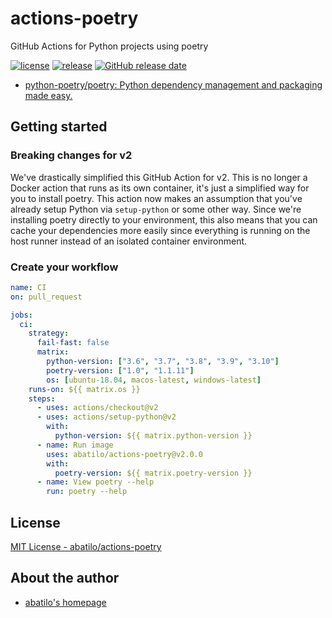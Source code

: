 # actions-poetry
GitHub Actions for Python projects using poetry

[![license](https://img.shields.io/github/license/abatilo/actions-poetry.svg)](https://github.com/abatilo/actions-poetry/blob/master/LICENSE)
[![release](https://img.shields.io/github/release/abatilo/actions-poetry.svg)](https://github.com/abatilo/actions-poetry/releases/latest)
[![GitHub release date](https://img.shields.io/github/release-date/abatilo/actions-poetry.svg)](https://github.com/abatilo/actions-poetry/releases)

- [python-poetry/poetry: Python dependency management and packaging made easy.](https://github.com/python-poetry/poetry)

## Getting started

### Breaking changes for v2
We've drastically simplified this GitHub Action for v2. This is no longer a
Docker action that runs as its own container, it's just a simplified way for
you to install poetry. This action now makes an assumption that you've already
setup Python via `setup-python` or some other way. Since we're installing poetry directly to your environment, this also means that you can cache your dependencies more easily since everything is running on the host runner instead of an isolated container environment.

### Create your workflow
```yaml
name: CI
on: pull_request

jobs:
  ci:
    strategy:
      fail-fast: false
      matrix:
        python-version: ["3.6", "3.7", "3.8", "3.9", "3.10"]
        poetry-version: ["1.0", "1.1.11"]
        os: [ubuntu-18.04, macos-latest, windows-latest]
    runs-on: ${{ matrix.os }}
    steps:
      - uses: actions/checkout@v2
      - uses: actions/setup-python@v2
        with:
          python-version: ${{ matrix.python-version }}
      - name: Run image
        uses: abatilo/actions-poetry@v2.0.0
        with:
          poetry-version: ${{ matrix.poetry-version }}
      - name: View poetry --help
        run: poetry --help
```

## License

[MIT License - abatilo/actions-poetry]

[MIT License - abatilo/actions-poetry]: https://github.com/abatilo/actions-poetry/blob/master/LICENSE


## About the author

- [abatilo's homepage](https://www.aaronbatilo.dev/)
